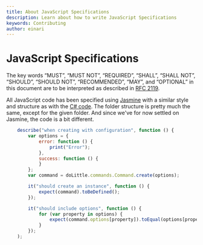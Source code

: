 ```yaml
---
title: About JavaScript Specifications
description: Learn about how to write JavaScript Specifications
keywords: Contributing
author: einari
---
```

# JavaScript Specifications

The key words “MUST”, “MUST NOT”, “REQUIRED”, “SHALL”, “SHALL NOT”, “SHOULD”, “SHOULD NOT”,
“RECOMMENDED”, “MAY”, and “OPTIONAL” in this document are to be interpreted as described in
[RFC 2119](https://tools.ietf.org/html/rfc2119).

All JavaScript code has been specified using [Jasmine](http://pivotal.github.com/jasmine/) with a similar style and structure as with the [C# code](csharp_specifications.md).
The folder structure is pretty much the same, except for the given folder. And since we've for now settled on Jasmine, the code is a bit different.

```js
    describe("when creating with configuration", function () {
        var options = {
            error: function () {
                print("Error");
            },
            success: function () {
            }
        };
        var command = doLittle.commands.Command.create(options);

        it("should create an instance", function () {
            expect(command).toBeDefined();
        });

        it("should include options", function () {
            for (var property in options) {
                expect(command.options[property]).toEqual(options[property]);
            }
        });
    );
```